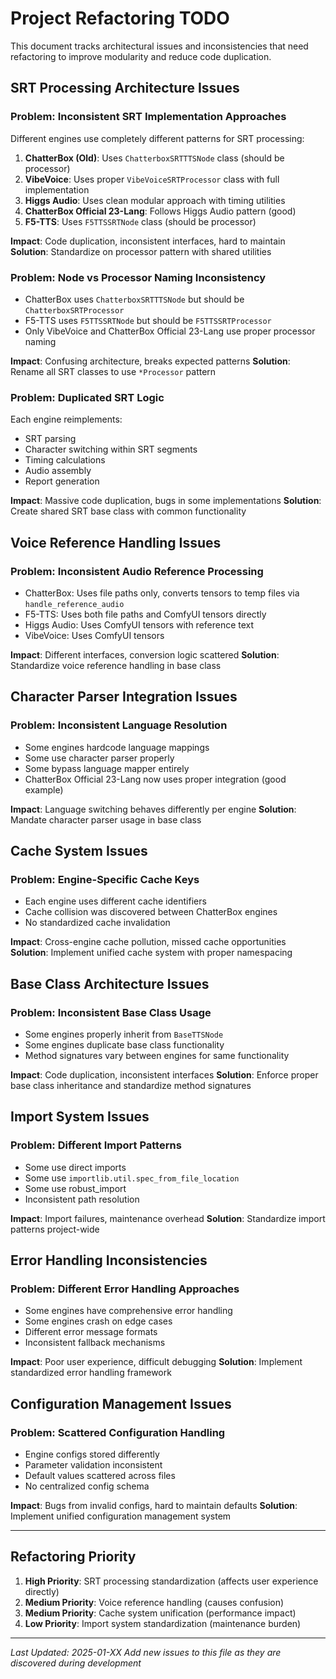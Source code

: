 # Project Refactoring TODO

This document tracks architectural issues and inconsistencies that need refactoring to improve modularity and reduce code duplication.

## SRT Processing Architecture Issues

### Problem: Inconsistent SRT Implementation Approaches
Different engines use completely different patterns for SRT processing:

1. **ChatterBox (Old)**: Uses `ChatterboxSRTTTSNode` class (should be processor)
2. **VibeVoice**: Uses proper `VibeVoiceSRTProcessor` class with full implementation
3. **Higgs Audio**: Uses clean modular approach with timing utilities
4. **ChatterBox Official 23-Lang**: Follows Higgs Audio pattern (good)
5. **F5-TTS**: Uses `F5TTSSRTNode` class (should be processor)

**Impact**: Code duplication, inconsistent interfaces, hard to maintain
**Solution**: Standardize on processor pattern with shared utilities

### Problem: Node vs Processor Naming Inconsistency
- ChatterBox uses `ChatterboxSRTTTSNode` but should be `ChatterboxSRTProcessor`
- F5-TTS uses `F5TTSSRTNode` but should be `F5TTSSRTProcessor`
- Only VibeVoice and ChatterBox Official 23-Lang use proper processor naming

**Impact**: Confusing architecture, breaks expected patterns
**Solution**: Rename all SRT classes to use `*Processor` pattern

### Problem: Duplicated SRT Logic
Each engine reimplements:
- SRT parsing
- Character switching within SRT segments  
- Timing calculations
- Audio assembly
- Report generation

**Impact**: Massive code duplication, bugs in some implementations
**Solution**: Create shared SRT base class with common functionality

## Voice Reference Handling Issues

### Problem: Inconsistent Audio Reference Processing
- ChatterBox: Uses file paths only, converts tensors to temp files via `handle_reference_audio`
- F5-TTS: Uses both file paths and ComfyUI tensors directly
- Higgs Audio: Uses ComfyUI tensors with reference text
- VibeVoice: Uses ComfyUI tensors

**Impact**: Different interfaces, conversion logic scattered
**Solution**: Standardize voice reference handling in base class

## Character Parser Integration Issues

### Problem: Inconsistent Language Resolution
- Some engines hardcode language mappings
- Some use character parser properly
- Some bypass language mapper entirely
- ChatterBox Official 23-Lang now uses proper integration (good example)

**Impact**: Language switching behaves differently per engine
**Solution**: Mandate character parser usage in base class

## Cache System Issues

### Problem: Engine-Specific Cache Keys
- Each engine uses different cache identifiers
- Cache collision was discovered between ChatterBox engines
- No standardized cache invalidation

**Impact**: Cross-engine cache pollution, missed cache opportunities  
**Solution**: Implement unified cache system with proper namespacing

## Base Class Architecture Issues

### Problem: Inconsistent Base Class Usage
- Some engines properly inherit from `BaseTTSNode`
- Some engines duplicate base class functionality
- Method signatures vary between engines for same functionality

**Impact**: Code duplication, inconsistent interfaces
**Solution**: Enforce proper base class inheritance and standardize method signatures

## Import System Issues

### Problem: Different Import Patterns
- Some use direct imports
- Some use `importlib.util.spec_from_file_location`
- Some use robust_import
- Inconsistent path resolution

**Impact**: Import failures, maintenance overhead
**Solution**: Standardize import patterns project-wide

## Error Handling Inconsistencies

### Problem: Different Error Handling Approaches
- Some engines have comprehensive error handling
- Some engines crash on edge cases
- Different error message formats
- Inconsistent fallback mechanisms

**Impact**: Poor user experience, difficult debugging
**Solution**: Implement standardized error handling framework

## Configuration Management Issues

### Problem: Scattered Configuration Handling
- Engine configs stored differently
- Parameter validation inconsistent
- Default values scattered across files
- No centralized config schema

**Impact**: Bugs from invalid configs, hard to maintain defaults
**Solution**: Implement unified configuration management system

---

## Refactoring Priority

1. **High Priority**: SRT processing standardization (affects user experience directly)
2. **Medium Priority**: Voice reference handling (causes confusion)
3. **Medium Priority**: Cache system unification (performance impact)
4. **Low Priority**: Import system standardization (maintenance burden)

---

*Last Updated: 2025-01-XX*
*Add new issues to this file as they are discovered during development*